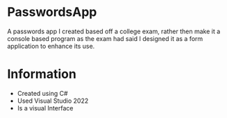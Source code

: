 # PasswordsApp
A passwords app I created based off a college exam, rather then make it a console based program as the exam had said I designed it as a form application to enhance its use.

# Information
  - Created using C#
  - Used Visual Studio 2022
  - Is a visual Interface
